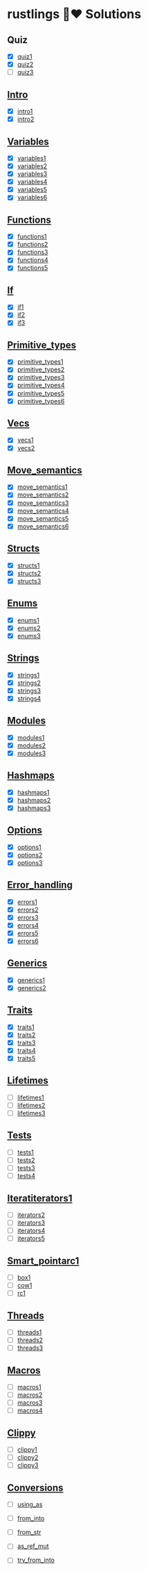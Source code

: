 # rustlings 🦀❤️ Solutions

## Quiz
- [X] [quiz1](exercises/quiz1.rs)
- [X] [quiz2](exercises/quiz2.rs)
- [ ] [quiz3](exercises/quiz3.rs)

## [Intro](exercises/intro/README.md)
- [x] [intro1](exercises/intro/intro1.rs)
- [x] [intro2](exercises/intro/intro2.rs)

## [Variables](exercises/variables/README.md)
- [x] [variables1](exercises/variables/variables1.rs)
- [x] [variables2](exercises/variables/variables2.rs)
- [x] [variables3](exercises/variables/variables3.rs)
- [x] [variables4](exercises/variables/variables4.rs)
- [x] [variables5](exercises/variables/variables5.rs)
- [x] [variables6](exercises/variables/variables6.rs)

## [Functions](exercises/functions/README.md)
- [X] [functions1](exercises/functions/functions1.rs)
- [X] [functions2](exercises/functions/functions2.rs)
- [X] [functions3](exercises/functions/functions3.rs)
- [X] [functions4](exercises/functions/functions4.rs)
- [X] [functions5](exercises/functions/functions5.rs)

## [If](exercises/if/README.md)
- [X] [if1](exercises/if/if1.rs)
- [X] [if2](exercises/if/if2.rs)
- [X] [if3](exercises/if/if3.rs)

## [Primitive_types](exercises/primitive_types/README.md)
- [X] [primitive_types1](exercises/primitive_types/primitive_types1.rs)
- [X] [primitive_types2](exercises/primitive_types/primitive_types2.rs)
- [X] [primitive_types3](exercises/primitive_types/primitive_types3.rs)
- [X] [primitive_types4](exercises/primitive_types/primitive_types4.rs)
- [X] [primitive_types5](exercises/primitive_types/primitive_types5.rs)
- [X] [primitive_types6](exercises/primitive_types/primitive_types6.rs)

## [Vecs](exercises/vecs/README.md)
- [X] [vecs1](exercises/vecs/vecs1.rs)
- [X] [vecs2](exercises/vecs/vecs2.rs)

## [Move_semantics](exercises/move_semantics/README.md)
- [X] [move_semantics1](exercises/move_semantics/move_semantics1.rs)
- [X] [move_semantics2](exercises/move_semantics/move_semantics2.rs)
- [X] [move_semantics3](exercises/move_semantics/move_semantics3.rs)
- [X] [move_semantics4](exercises/move_semantics/move_semantics4.rs)
- [X] [move_semantics5](exercises/move_semantics/move_semantics5.rs)
- [X] [move_semantics6](exercises/move_semantics/move_semantics6.rs)

## [Structs](exercises/structs/README.md)
- [X] [structs1](exercises/structs/structs1.rs)
- [X] [structs2](exercises/structs/structs2.rs)
- [X] [structs3](exercises/structs/structs3.rs)

## [Enums](exercises/enums/README.md)
- [X] [enums1](exercises/enums/enums1.rs)
- [X] [enums2](exercises/enums/enums2.rs)
- [X] [enums3](exercises/enums/enums3.rs)

## [Strings](exercises/strings/README.md)
- [X] [strings1](exercises/strings/strings1.rs)
- [X] [strings2](exercises/strings/strings2.rs)
- [X] [strings3](exercises/strings/strings3.rs)
- [X] [strings4](exercises/strings/strings4.rs)

## [Modules](exercises/modules/README.md)
- [X] [modules1](exercises/modules/modules1.rs)
- [X] [modules2](exercises/modules/modules2.rs)
- [X] [modules3](exercises/modules/modules3.rs)

## [Hashmaps](exercises/hashmaps/README.md)
- [X] [hashmaps1](exercises/hashmaps/hashmaps1.rs)
- [X] [hashmaps2](exercises/hashmaps/hashmaps2.rs)
- [X] [hashmaps3](exercises/hashmaps/hashmaps3.rs)

## [Options](exercises/options/README.md)
- [X] [options1](exercises/options/options1.rs)
- [X] [options2](exercises/options/options2.rs)
- [X] [options3](exercises/options/options3.rs)

## [Error_handling](exercises/error_handling/README.md)
- [X] [errors1](exercises/error_handling/errors1.rs)
- [X] [errors2](exercises/error_handling/errors2.rs)
- [X] [errors3](exercises/error_handling/errors3.rs)
- [X] [errors4](exercises/error_handling/errors4.rs)
- [X] [errors5](exercises/error_handling/errors5.rs)
- [X] [errors6](exercises/error_handling/errors6.rs)

## [Generics](exercises/generics/README.md)
- [X] [generics1](exercises/generics/generics1.rs)
- [X] [generics2](exercises/generics/generics2.rs)

## [Traits](exercises/traits/README.md)
- [X] [traits1](exercises/traits/traits1.rs)
- [X] [traits2](exercises/traits/traits2.rs)
- [X] [traits3](exercises/traits/traits3.rs)
- [X] [traits4](exercises/traits/traits4.rs)
- [X] [traits5](exercises/traits/traits5.rs)

## [Lifetimes](exercises/lifetimes/README.md)
- [ ] [lifetimes1](exercises/lifetimes/lifetimes1.rs)
- [ ] [lifetimes2](exercises/lifetimes/lifetimes2.rs)
- [ ] [lifetimes3](exercises/lifetimes/lifetimes3.rs)

## [Tests](exercises/tests/README.md)
- [ ] [tests1](exercises/tests/tests1.rs)
- [ ] [tests2](exercises/tests/tests2.rs)
- [ ] [tests3](exercises/tests/tests3.rs)
- [ ] [tests4](exercises/tests/tests4.rs)

## [Iteratiterators1](exercises/iteratiterators1/README.md)
- [ ] [iterators2](exercises/iterators/iterators2.rs)
- [ ] [iterators3](exercises/iterators/iterators3.rs)
- [ ] [iterators4](exercises/iterators/iterators4.rs)
- [ ] [iterators5](exercises/iterators/iterators5.rs)

## [Smart_pointarc1](exercises/smart_pointarc1/README.md)
- [ ] [box1](exercises/box/box1.rs)
- [ ] [cow1](exercises/cow/cow1.rs)
- [ ] [rc1](exercises/rc/rc1.rs)

## [Threads](exercises/threads/README.md)
- [ ] [threads1](exercises/threads/threads1.rs)
- [ ] [threads2](exercises/threads/threads2.rs)
- [ ] [threads3](exercises/threads/threads3.rs)

## [Macros](exercises/macros/README.md)
- [ ] [macros1](exercises/macros/macros1.rs)
- [ ] [macros2](exercises/macros/macros2.rs)
- [ ] [macros3](exercises/macros/macros3.rs)
- [ ] [macros4](exercises/macros/macros4.rs)

## [Clippy](exercises/clippy/README.md)
- [ ] [clippy1](exercises/clippy/clippy1.rs)
- [ ] [clippy2](exercises/clippy/clippy2.rs)
- [ ] [clippy3](exercises/clippy/clippy3.rs)

## [Conversions](exercises/conversions/README.md)
- [ ] [using_as](exercises/using_a/using_as.rs)
- [ ] [from_into](exercises/from_int/from_into.rs)
- [ ] [from_str](exercises/from_st/from_str.rs)
- [ ] [as_ref_mut](exercises/as_ref_mu/as_ref_mut.rs)
- [ ] [try_from_into](exercises/try_from_int/try_from_into.rs)

